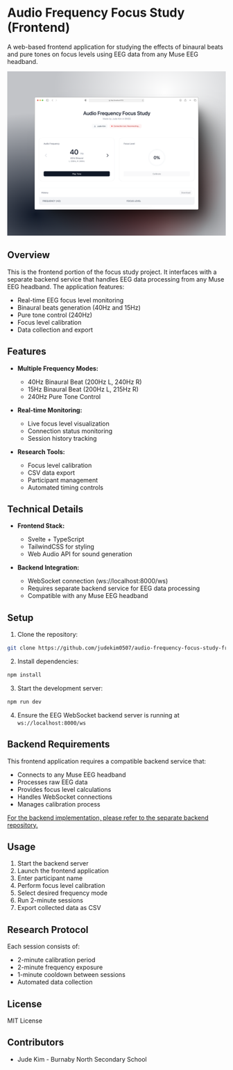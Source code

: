 # Audio Frequency Focus Study (Frontend)

A web-based frontend application for studying the effects of binaural beats and pure tones on focus levels using EEG data from any Muse EEG headband.

![Focus Study Interface](/assets/screenshot_1.png)

## Overview

This is the frontend portion of the focus study project. It interfaces with a separate backend service that handles EEG data processing from any Muse EEG headband. The application features:

- Real-time EEG focus level monitoring
- Binaural beats generation (40Hz and 15Hz)
- Pure tone control (240Hz)
- Focus level calibration
- Data collection and export

## Features

- **Multiple Frequency Modes:**
  - 40Hz Binaural Beat (200Hz L, 240Hz R)
  - 15Hz Binaural Beat (200Hz L, 215Hz R)
  - 240Hz Pure Tone Control

- **Real-time Monitoring:**
  - Live focus level visualization
  - Connection status monitoring
  - Session history tracking

- **Research Tools:**
  - Focus level calibration
  - CSV data export
  - Participant management
  - Automated timing controls

## Technical Details

- **Frontend Stack:**
  - Svelte + TypeScript
  - TailwindCSS for styling
  - Web Audio API for sound generation

- **Backend Integration:**
  - WebSocket connection (ws://localhost:8000/ws)
  - Requires separate backend service for EEG data processing
  - Compatible with any Muse EEG headband

## Setup

1. Clone the repository:

```bash
git clone https://github.com/judekim0507/audio-frequency-focus-study-frontend.git
```

2. Install dependencies:

```bash
npm install
```

3. Start the development server:

```bash
npm run dev
```

4. Ensure the EEG WebSocket backend server is running at `ws://localhost:8000/ws`

## Backend Requirements

This frontend application requires a compatible backend service that:
- Connects to any Muse EEG headband
- Processes raw EEG data
- Provides focus level calculations
- Handles WebSocket connections
- Manages calibration process

[For the backend implementation, please refer to the separate backend repository.](https://github.com/judekim0507/audio-frequency-focus-study-backend)

## Usage

1. Start the backend server
2. Launch the frontend application
3. Enter participant name
4. Perform focus level calibration
5. Select desired frequency mode
6. Run 2-minute sessions
7. Export collected data as CSV

## Research Protocol

Each session consists of:
- 2-minute calibration period
- 2-minute frequency exposure
- 1-minute cooldown between sessions
- Automated data collection

## License

MIT License

## Contributors

- Jude Kim - Burnaby North Secondary School